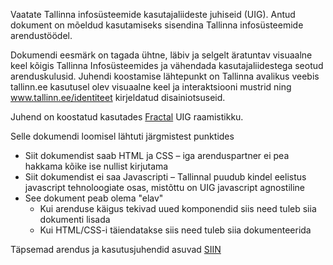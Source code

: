 Vaatate Tallinna infosüsteemide kasutajaliideste juhiseid (UIG).
Antud dokument on mõeldud kasutamiseks sisendina Tallinna infosüsteemide arendustöödel.

Dokumendi eesmärk on tagada ühtne, läbiv ja selgelt äratuntav visuaalne keel kõigis Tallinna Infosüsteemides ja vähendada kasutajaliidestega seotud arenduskulusid. Juhendi koostamise lähtepunkt on Tallinna avalikus veebis tallinn.ee kasutusel olev visuaalne keel ja interaktsiooni mustrid ning www.tallinn.ee/identiteet kirjeldatud disainiotsuseid.  

Juhend on koostatud kasutades [Fractal](https://fractal.build/guide) UIG raamistikku.

Selle dokumendi loomisel lähtuti järgmistest punktides
 * Siit dokumendist saab HTML ja CSS – iga arenduspartner ei pea hakkama kõike ise nullist kirjutama
 * Siit dokumendist ei saa Javascripti – Tallinnal puudub kindel eelistus javascript tehnoloogiate osas, mistõttu on UIG javascript agnostiline
 * See dokument peab olema "elav"
    * Kui arenduse käigus tekivad uued komponendid siis need tuleb siia dokumenti lisada
    * Kui HTML/CSS-i täiendatakse siis need tuleb siia dokumenteerida

 Täpsemad arendus ja kasutusjuhendid asuvad [SIIN](arendajale.md)
